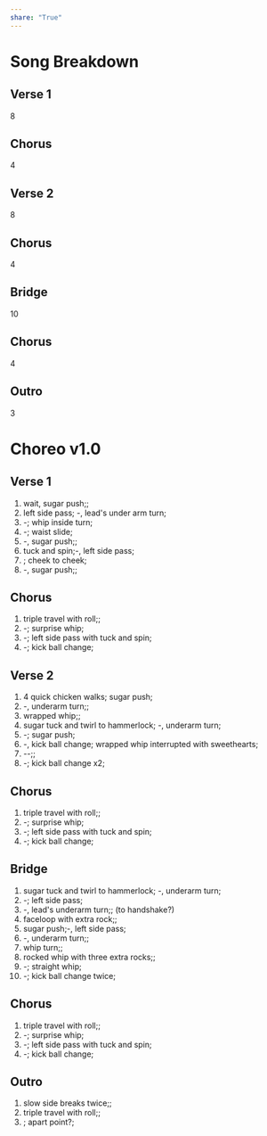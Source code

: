 ```yaml
---  
share: "True"  
---  
```

  
# Song Breakdown  
## Verse 1  
8  
## Chorus  
4  
## Verse 2  
8  
## Chorus  
4  
## Bridge  
10  
## Chorus   
4  
## Outro  
3  
  
# Choreo v1.0  
## Verse 1  
1. wait, sugar push;;  
2. left side pass; -, lead's under arm turn;  
3. -; whip inside turn;  
4. -; waist slide;  
5. -, sugar push;;  
6. tuck and spin;-, left side pass;  
7. ; cheek to cheek;  
8. -, sugar push;;  
## Chorus  
1. triple travel with roll;;  
2. -; surprise whip;  
3. -; left side pass with tuck and spin;  
4. -; kick ball change;  
## Verse 2  
1. 4 quick chicken walks; sugar push;  
2. -, underarm turn;;  
3. wrapped whip;;  
4. sugar tuck and twirl to hammerlock; -, underarm turn;  
5. -; sugar push;  
6. -, kick ball change; wrapped whip interrupted with sweethearts;  
7. --;;  
8. -; kick ball change x2;  
## Chorus  
1. triple travel with roll;;  
2. -; surprise whip;  
3. -; left side pass with tuck and spin;  
4. -; kick ball change;  
## Bridge  
1. sugar tuck and twirl to hammerlock; -, underarm turn;  
2. -; left side pass;  
3. -, lead's underarm turn;; (to handshake?)  
4. faceloop with extra rock;;  
5. sugar push;-, left side pass;  
6. -, underarm turn;;  
7. whip turn;;  
8. rocked whip with three extra rocks;;  
9. -; straight whip;  
10. -; kick ball change twice;  
## Chorus   
1. triple travel with roll;;  
2. -; surprise whip;  
3. -; left side pass with tuck and spin;  
4. -; kick ball change;  
## Outro  
1. slow side breaks twice;;  
2. triple travel with roll;;  
3. ; apart point?;